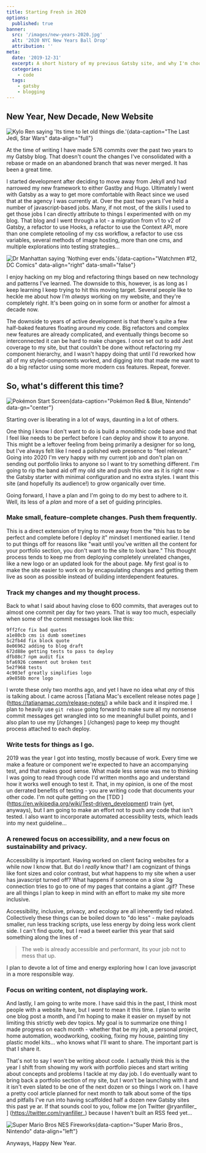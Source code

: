 ```yaml
---
title: Starting Fresh in 2020
options:
  published: true
banner:
  src: '/images/new-years-2020.jpg'
  alt: '2020 NYC New Years Ball Drop'
  attribution: ''
meta:
  date: '2019-12-31'
  excerpt: A short history of my previous Gatsby site, and why I'm choosing to start over from scratch in the new decade.
  categories:
    - code
  tags:
    - gatsby
    - blogging
---
```


## New Year, New Decade, New Website

![Kylo Ren saying 'Its time to let old things die.'](/images/kylo-ren-tlj-old-things-die.gif){data-caption="The Last Jedi, Star Wars" data-align="full"}

At the time of writing I have made 576 commits over the past two years to my Gatsby blog. That doesn't count the changes I've consolidated with a rebase or made on an abandoned branch that was never merged. It has been a great time. 

I started development after deciding to move away from Jekyll and had narrowed my new framework to either Gastby and Hugo. Ultimately I went with Gatsby as a way to get more comfortable with React since we used that at the agency I was currently at. Over the past two years I've held a number of javascript-based jobs. Many, if not most, of the skills I used to get those jobs I can directly attribute to things I experimented with on my blog.  That blog and I went through a lot - a migration from v1 to v2 of Gatsby, a refactor to use Hooks, a refactor to use the Context API, more than one complete retooling of my css workflow, a refactor to use css variables, several methods of image hosting, more than one cms, and multiple explorations into testing strategies...

![Dr Manhattan saying 'Nothing ever ends.'](/images/watchmen_nothing-ever-ends.jpg){data-caption="Watchmen #12, DC Comics" data-align="right" data-small="false"}

I enjoy hacking on my blog and refactoring things based on new technology and patterns I've learned. The downside to this, however, is as long as I keep learning I keep trying to hit this moving target. Several people like to heckle me about how I'm *always* working on my website, and they're completely right. It's been going on in some form or another for almost a decade now. 

The downside to years of active development is that there's quite a few half-baked features floating around my code. Big refactors and complex new features are already complicated, and eventually things become so interconnected it can be hard to make changes. I once set out to add Jest coverage to my site, but that couldn't be done without refactoring my component hierarchy, and I wasn't happy doing that until I'd reworked how all of my styled-components worked, and digging into that made me want to do a big refactor using some more modern css features. Repeat, forever.

## So, what's different this time?

![Pokémon Start Screen](/images/pokemon_new-game.jpg){data-caption="Pokémon Red & Blue, Nintendo" data-gn="center"}

Starting over is liberating in a lot of ways, daunting in a lot of others.

One thing I know I don't want to do is build a monolithic code base and that I feel like needs to be perfect before I can deploy and show it to anyone. This might be a leftover feeling from being primarily a designer for so long, but I've always felt like I need a polished web presence to "feel relevant." Going into 2020 I'm very happy with my current job and don't plan on sending out portfolio links to anyone so I want to try something different. I'm going to rip the band aid off my old site and push this one as it is right now - the Gatsby starter with minimal configuration and no extra styles. I want this site (and hopefully its audience!) to grow organically over time.

Going forward, I have a plan and I'm going to do my best to adhere to it. Well, its less of a *plan* and more of a set of guiding principles.

### Make small, feature-complete changes. Push them frequently.

This is a direct extension of trying to move away from the "this has to be perfect and complete before I deploy it" mindset I mentioned earlier. I tend to put things off for reasons like "wait until you've written all the content for your portfolio section, you don't want to the site to look bare." This thought process tends to keep me from deploying completely unrelated changes, like a new logo or an updated look for the about page. My first goal is to make the site easier to work on by encapsulating changes and getting them live as soon as possible instead of building interdependent features.

### Track my changes and my thought process.

Back to what I said about having close to 600 commits, that averages out to almost one commit per day for two years. That is way too much, especially when some of the commit messages look like this:

```git
9ff2fce fix bad quotes
a1e80cb cms is dumb sometimes
5c2fb4d fix block quote
8e06962 adding to blog draft
672d88e getting tests to pass to deploy
dfb88c7 npm audit fix
bfa6926 comment out broken test
5e2f968 tests
4c903ef greatly simplifies logo
a9e858b more logo
```

I 
wrote these only two months ago, and yet I have no idea what *any* of this is talking about. I came across [Tatiana Mac's excellent release notes page
]
(https://tatianamac.com/release-notes/) a while back and it inspired me. I plan to heavily use `git rebase` going forward to make sure all my nonsense commit messages get wrangled into so
me meaningful bullet points, and I also plan to use my [/changes
]
(/changes) page to keep my thought process attached to each deploy. 

### Write tests for things as I go.

2019 was the year I got into testing, mostly because of work. Every time we make a feature or component we're expected to have an accompanying test, and that makes good sense. What made less sense was me to thinking I was going to read through code I'd written months ago and understand how it works well enough to test it. That, in my opinion, is one of the most un
derrated benefits of testing - you are writing code that documents your other code. I'm not quite getting on the [TDD
]
(https://en.wikipedia.org/wiki/Test-driven_development) train (yet, anyways), but I am going to make an effort not to push any code that isn't tested. I also want to incorporate automated accessibility tests, which leads into my next guideline...

### A renewed focus on accessibility, and a new focus on sustainability and privacy.

Accessibility is important. Having worked on client facing websites for a while now I know that. But do I *really* know that? I am cognizant of things like font sizes and color contrast, but what happens to my site when a user has javascript turned off? What happens if someone on a slow 3g connection tries to go to one of my pages that contains a giant .gif? These are all things I plan to keep in mind with an effort to make my site more inclusive. 

Accessibility, inclusive, privacy, and ecology are all inherently tied related. Collectively these things can be boiled down to "do less" - make payloads smaller, run less tracking scripts, use less energy by doing less work client side. I can't find quote, but I read a tweet earlier this year that said something along the lines of - 

> The web is already accessible and performant, its your job not to mess that up.

I plan to devote a lot of time and energy exploring how I can love javascript in a more responsible way.

### Focus on writing content, not displaying work.

And lastly, I am going to write more. I have said this in the past, I think most people with a website have, but I *want* to mean it this time. I plan to write one blog post a month, and I'm hoping to make it easier on myself by not limiting this strictly web dev topics. My goal is to summarize one thing I made progress on each month -  whether that be my job, a personal project, home automation, woodworking, cooking, fixing my house, painting tiny plastic model kits... who knows what I'll want to share. The important part is that I share it.

That's not to say I won't be writing about code. I actually think this is the year I shift from showing my work with portfolio pieces and start writing about concepts and problems I tackle at my day job. I do eventually want to bring back a portfolio section of my site, but I won't be launching with it and it isn't even slated to be one of the next dozen or so things I work on. I have a pretty cool article planned for next month to talk about some of the tips and pitfalls I've run into having scaffolded half a dozen new Gatsby sites this past ye
ar. If that sounds cool to you, follow me [on Twitter @ryanfiller_
]
(https://twitter.com/ryanfiller_) because I haven't built an RSS feed yet...

![Super Mario Bros NES Fireworks](/images/super-mario-bros-fireworks.gif){data-caption="Super Mario Bros., Nintendo" data-align="left"}

Anyways, Happy New Year.
